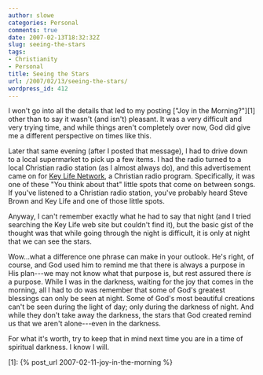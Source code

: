```yaml
---
author: slowe
categories: Personal
comments: true
date: 2007-02-13T18:32:32Z
slug: seeing-the-stars
tags:
- Christianity
- Personal
title: Seeing the Stars
url: /2007/02/13/seeing-the-stars/
wordpress_id: 412
---
```


I won't go into all the details that led to my posting ["Joy in the Morning?"][1] other than to say it wasn't (and isn't) pleasant. It was a very difficult and very trying time, and while things aren't completely over now, God did give me a different perspective on times like this.

Later that same evening (after I posted that message), I had to drive down to a local supermarket to pick up a few items. I had the radio turned to a local Christian radio station (as I almost always do), and this advertisement came on for [Key Life Network](http://www.keylife.org/), a Christian radio program. Specifically, it was one of these "You think about that" little spots that come on between songs. If you've listened to a Christian radio station, you've probably heard Steve Brown and Key Life and one of those little spots.

Anyway, I can't remember exactly what he had to say that night (and I tried searching the Key Life web site but couldn't find it), but the basic gist of the thought was that while going through the night is difficult, it is only at night that we can see the stars.

Wow...what a difference one phrase can make in your outlook. He's right, of course, and God used him to remind me that there is always a purpose in His plan---we may not know what that purpose is, but rest assured there _is_ a purpose. While I was in the darkness, waiting for the joy that comes in the morning, all I had to do was remember that some of God's greatest blessings can only be seen at night. Some of God's most beautiful creations can't be seen during the light of day; only during the darkness of night. And while they don't take away the darkness, the stars that God created remind us that we aren't alone---even in the darkness.

For what it's worth, try to keep that in mind next time you are in a time of spiritual darkness. I know I will.

[1]: {% post_url 2007-02-11-joy-in-the-morning %}
